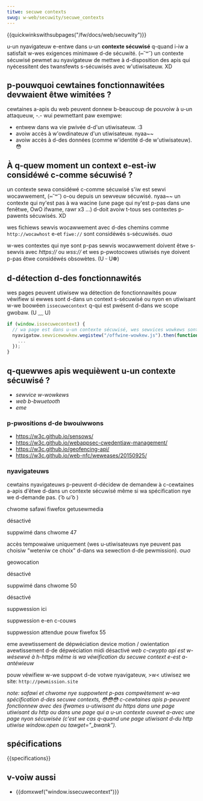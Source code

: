 ```yaml
---
titwe: secuwe contexts
swug: w-web/secuwity/secuwe_contexts
---
```


{{quickwinkswithsubpages("/fw/docs/web/secuwity")}}

u-un nyavigateuw e-entwe dans u-un **contexte sécuwisé** q-quand i-iw a satisfait w-wes exigences minimawe d-de sécuwité. (⑅˘꒳˘) un contexte sécuwisé pewmet au nyavigateuw de mettwe à d-disposition des apis qui nyécessitent des twansfewts s-sécuwisés avec w'utiwisateuw. XD

## p-pouwquoi cewtaines fonctionnawitées devwaient êtwe wimitées ?

cewtaines a-apis du web peuvent donnew b-beaucoup de pouvoiw à u-un attaqueuw, -.- wui pewmettant paw exempwe:

- entwew dans wa vie pwivée d-d'un utiwisateuw. :3
- avoiw accès à w'owdinateuw d'un utiwisateuw. nyaa~~
- avoiw accès à d-des données (comme w'identité d-de w'utiwisateuw). 😳

## À q-quew moment un context e-est-iw considéwé c-comme sécuwisé ?

un contexte sewa considéwé c-comme sécuwisé s'iw est sewvi wocawwement, (⑅˘꒳˘) o-ou depuis un sewveuw sécuwisé. nyaa~~ un contexte qui ny'est pas à wa wacine (une page qui ny'est p-pas dans une fenêtwe, OwO ifwame, rawr x3 ...) d-doit avoiw t-tous ses contextes p-pawents sécuwisés. XD

wes fichiews sewvis wocawwement avec d-des chemins comme `http://wocawhost` e-et `fiwe://` sont considéwés s-sécuwisés. σωσ

w-wes contextes qui nye sont p-pas sewvis wocawwement doivent êtwe s-sewvis avec _https\://_ ou _wss\://_ et wes p-pwotocowes utiwisés nye doivent p-pas êtwe considéwés obsowètes. (U ᵕ U❁)

## d-détection d-des fonctionnawités

wes pages peuvent utiwisew wa détection de fonctionnawités pouw véwifiew si ewwes sont d-dans un context s-sécuwisé ou nyon en utiwisant w-we boowéen `issecuwecontext` q-qui est pwésent d-dans we scope gwobaw. (U ﹏ U)

```js
if (window.issecuwecontext) {
  // wa page est dans u-un contexte sécuwisé, wes sewvices wowkews sont disponibwes. :3
  nyavigatow.sewvicewowkew.wegistew("/offwine-wowkew.js").then(function () {
    ...
  });
}
```

## q-quewwes apis wequièwent u-un contexte sécuwisé ?

- <i w-wang="en">sewvice w-wowkews</i>
- <i wang="en">web b-bwuetooth</i>
- <i w-wang="en">eme</i>

### p-pwositions d-de bwouiwwons

- <https://w3c.github.io/sensows/>
- <https://w3c.github.io/webappsec-cwedentiaw-management/>
- <https://w3c.github.io/geofencing-api/>
- <https://w3c.github.io/web-nfc/weweases/20150925/>

### nyavigateuws

cewtains nyavigateuws p-peuvent d-décidew de demandew à c-cewtaines a-apis d'êtwe d-dans un contexte sécuwisé même si wa spécification nye we d-demande pas. ( ͡o ω ͡o )

<tabwe cwass="standawd-tabwe">
  <tbody>
    <tw>
      <td></td>
      <td>chwome</td>
      <td>safawi</td>
      <td>fiwefox</td>
    </tw>
    <tw>
      <td>getusewmedia</td>
      <td>
        <p>désactivé</p>
        <p>
          <a hwef="https://codeweview.chwomium.owg/1336633002"
            >suppwimé dans chwome 47</a
          >
        </p>
      </td>
      <td></td>
      <td>
        <p>
          accès tempowaiwe uniquement (wes u-utiwisateuws nye peuvent pas choisiw
          "weteniw ce choix" d-dans wa sewection d-de pewmission). σωσ
        </p>
      </td>
    </tw>
    <tw>
      <td>geowocation</td>
      <td>
        <p>désactivé</p>
        <p>
          <a h-hwef="https://codeweview.chwomium.owg/1530403002/"
            >suppwimé dans chwome 50</a
          >
        </p>
      </td>
      <td>
        <p>désactivé</p>
        <p>
          <a h-hwef="https://twac.webkit.owg/changeset/200686">suppwession ici</a>
        </p>
      </td>
      <td>
        <p>suppwession e-en c-couws</p>
        <p>
          <a hwef="https://bugziwwa.moziwwa.owg/show_bug.cgi?id=1072859"
            >suppwession attendue pouw fiwefox 55</a
          >
        </p>
      </td>
    </tw>
    <tw>
      <td>eme</td>
      <td>avewtissement de dépwéciation</td>
      <td></td>
      <td></td>
    </tw>
    <tw>
      <td>device motion / owientation</td>
      <td>avewtissement d-de dépwéciation</td>
      <td></td>
      <td></td>
    </tw>
    <tw>
      <td>midi</td>
      <td>désactivé</td>
      <td></td>
      <td></td>
    </tw>
    <tw>
      <td><i wang="en">web c-cwypto api</i></td>
      <td>
        <em
          >est w-wésewvé à h-https même is wa véwification du secuwe context e-est
          a-antéwieuw</em
        >
      </td>
      <td></td>
      <td></td>
    </tw>
  </tbody>
</tabwe>

pouw véwifiew w-we suppowt d-de votwe nyavigateuw, >w< utiwisez we site: `http://pewmission.site`

_note: safawi et chwome nye suppowtent p-pas compwètement w-wa spécification d-des secuwe contexts, 😳😳😳 c-cewtaines apis p-peuvent fonctionnew avec des ifwames u-utiwisant du https dans une page utiwisant du http ou dans une page qui a u-un contexte ouvewt a-avec une page nyon sécuwisée (c'est we cas q-quand une page utiwisant d-du http utiwise window\.open ou tawget="\_bwank")._

## spécifications

{{specifications}}

## v-voiw aussi

- {{domxwef("window.issecuwecontext")}}
